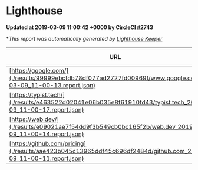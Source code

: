 
# Lighthouse

**Updated at 2019-03-09 11:00:42 +0000 by [CircleCI #2743](https://circleci.com/gh/ItinerisLtd/lighthouse-keeper-example/2743)**

**This report was automatically generated by [Lighthouse Keeper](https://github.com/itinerisltd/lighthouse-keeper)*

| URL | Performance | Accessibility | Best Practices | SEO | PWA | Updated At |
| --- | --- | --- | --- | --- | --- | --- |
| [https://google.com/](./results/99999ebcfdb78df077ad2727fd00969f/www.google.com_2019-03-09_11-00-13.report.json) | 0.95 | 0.71 | 0.93 | 0.82 | 0.58 | 2019-03-09T11:00:13.789Z |
| [https://typist.tech/](./results/e463522d02041e06b035e8f61910fd43/typist.tech_2019-03-09_11-00-17.report.json) | 1 |  |  |  |  | 2019-03-09T11:00:17.095Z |
| [https://web.dev/](./results/e09021ae7f54dd9f3b549cb0bc165f2b/web.dev_2019-03-09_11-00-14.report.json) | 0.96 | 0.93 | 1 | 0.87 | 1 | 2019-03-09T11:00:14.089Z |
| [https://github.com/pricing](./results/aae423b045c13965ddf45c696df2484d/github.com_2019-03-09_11-00-11.report.json) | 0.8 | 0.89 | 0.93 | 0.91 | 0.58 | 2019-03-09T11:00:11.150Z |
